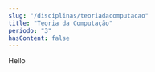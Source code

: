 ```yaml
---
slug: "/disciplinas/teoriadacomputacao"
title: "Teoria da Computação"
periodo: "3"
hasContent: false
---
```


Hello
